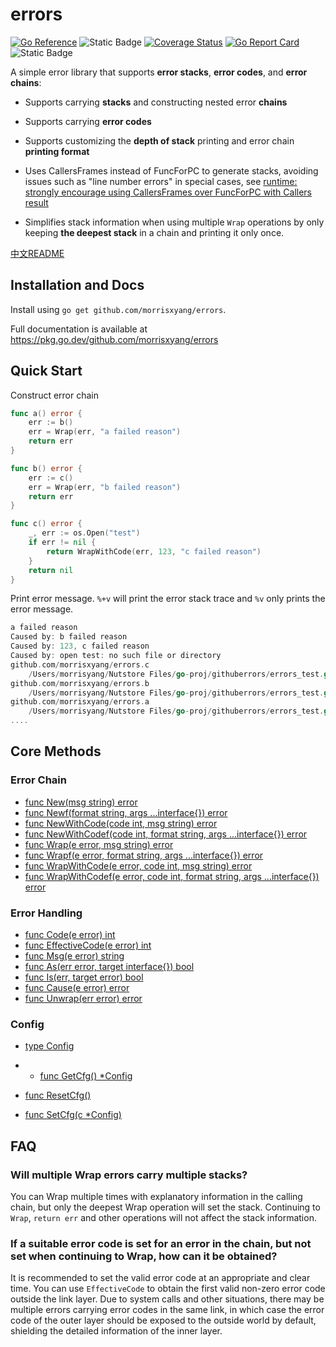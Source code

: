 # errors
[![Go Reference](https://pkg.go.dev/badge/github.com/morrisxyang/errors.svg)](https://pkg.go.dev/github.com/morrisxyang/errors)
![Static Badge](https://img.shields.io/badge/License-BSD2-Green)
[![Coverage Status](https://coveralls.io/repos/github/morrisxyang/errors/badge.svg?branch=master)](https://coveralls.io/github/morrisxyang/errors?branch=master)
[![Go Report Card](https://goreportcard.com/badge/github.com/morrisxyang/errors)](https://goreportcard.com/report/github.com/morrisxyang/errors)
![Static Badge](https://img.shields.io/badge/go%20verion-%3E%3D1.15-blue)

A simple error library that supports **error stacks**, **error codes**, and **error chains**:

- Supports carrying **stacks** and constructing nested error **chains**

- Supports carrying **error codes**

- Supports customizing the **depth of stack** printing and error chain **printing format**

- Uses CallersFrames instead of FuncForPC to generate stacks, avoiding issues such as "line number errors" in special cases, see [runtime: strongly encourage using CallersFrames over FuncForPC with Callers result](https://github.com/golang/go/issues/19426)

- Simplifies stack information when using multiple `Wrap` operations by only keeping **the deepest stack** in a chain and printing it only once.

[中文README](https://github.com/morrisxyang/errors/blob/master/README_CN.md)

## Installation and Docs

Install using `go get github.com/morrisxyang/errors`.

Full documentation is available at https://pkg.go.dev/github.com/morrisxyang/errors

## Quick Start

Construct error chain

```go
func a() error {
	err := b()
	err = Wrap(err, "a failed reason")
	return err
}

func b() error {
	err := c()
	err = Wrap(err, "b failed reason")
	return err
}

func c() error {
	_, err := os.Open("test")
	if err != nil {
		return WrapWithCode(err, 123, "c failed reason")
	}
	return nil
}
```

Print error message. `%+v` will print the error stack trace and `%v` only prints the error message.

```go
a failed reason
Caused by: b failed reason
Caused by: 123, c failed reason
Caused by: open test: no such file or directory
github.com/morrisxyang/errors.c
	/Users/morrisyang/Nutstore Files/go-proj/githuberrors/errors_test.go:94
github.com/morrisxyang/errors.b
	/Users/morrisyang/Nutstore Files/go-proj/githuberrors/errors_test.go:86
github.com/morrisxyang/errors.a
	/Users/morrisyang/Nutstore Files/go-proj/githuberrors/errors_test.go:80
....
```

## Core Methods

### Error Chain

- [func New(msg string) error](https://pkg.go.dev/github.com/morrisxyang/errors#New)
- [func Newf(format string, args ...interface{}) error](https://pkg.go.dev/github.com/morrisxyang/errors#Newf)
- [func NewWithCode(code int, msg string) error](https://pkg.go.dev/github.com/morrisxyang/errors#NewWithCode)
- [func NewWithCodef(code int, format string, args ...interface{}) error](https://pkg.go.dev/github.com/morrisxyang/errors#NewWithCodef)
- [func Wrap(e error, msg string) error](https://pkg.go.dev/github.com/morrisxyang/errors#Wrap)
- [func Wrapf(e error, format string, args ...interface{}) error](https://pkg.go.dev/github.com/morrisxyang/errors#Wrapf)
- [func WrapWithCode(e error, code int, msg string) error](https://pkg.go.dev/github.com/morrisxyang/errors#WrapWithCode)
- [func WrapWithCodef(e error, code int, format string, args ...interface{}) error](https://pkg.go.dev/github.com/morrisxyang/errors#WrapWithCodef)

### Error Handling

- [func Code(e error) int](https://pkg.go.dev/github.com/morrisxyang/errors#Code)
- [func EffectiveCode(e error) int](https://pkg.go.dev/github.com/morrisxyang/errors#EffectiveCode)
- [func Msg(e error) string](https://pkg.go.dev/github.com/morrisxyang/errors#Msg)
- [func As(err error, target interface{}) bool](https://pkg.go.dev/github.com/morrisxyang/errors#As)
- [func Is(err, target error) bool](https://pkg.go.dev/github.com/morrisxyang/errors#Is)
- [func Cause(e error) error](https://pkg.go.dev/github.com/morrisxyang/errors#Cause)
- [func Unwrap(err error) error](https://pkg.go.dev/github.com/morrisxyang/errors#Unwrap)

### Config

- [type Config](https://pkg.go.dev/github.com/morrisxyang/errors#Config)
- - [func GetCfg() *Config](https://pkg.go.dev/github.com/morrisxyang/errors#GetCfg)

- [func ResetCfg()](https://pkg.go.dev/github.com/morrisxyang/errors#ResetCfg)
- [func SetCfg(c *Config)](https://pkg.go.dev/github.com/morrisxyang/errors#SetCfg)

## FAQ

### Will multiple Wrap errors carry multiple stacks?

You can Wrap multiple times with explanatory information in the calling chain, but only the deepest Wrap operation will set the stack. Continuing to `Wrap`, `return err` and other operations will not affect the stack information.

### If a suitable error code is set for an error in the chain, but not set when continuing to Wrap, how can it be obtained?
It is recommended to set the valid error code at an appropriate and clear time. You can use `EffectiveCode` to obtain the first valid non-zero error code outside the link layer. Due to system calls and other situations, there may be multiple errors carrying error codes in the same link, in which case the error code of the outer layer should be exposed to the outside world by default, shielding the detailed information of the inner layer.
